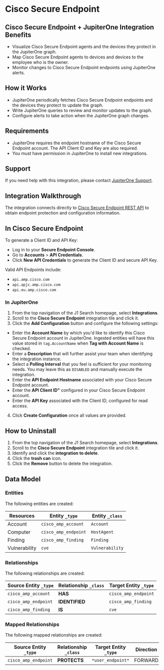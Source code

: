# Cisco Secure Endpoint

## Cisco Secure Endpoint + JupiterOne Integration Benefits

- Visualize Cisco Secure Endpoint agents and the devices they protect in the
  JupiterOne graph.
- Map Cisco Secure Endpoint agents to devices and devices to the employee who is
  the owner.
- Monitor changes to Cisco Secure Endpoint endpoints using JupiterOne alerts.

## How it Works

- JupiterOne periodically fetches Cisco Secure Endpoint endpoints and the
  devices they protect to update the graph.
- Write JupiterOne queries to review and monitor updates to the graph.
- Configure alerts to take action when the JupiterOne graph changes.

## Requirements

- JupiterOne requires the endpoint hostname of the Cisco Secure Endpoint
  account. The API Client ID and Key are also required.
- You must have permission in JupiterOne to install new integrations.

## Support

If you need help with this integration, please contact
[JupiterOne Support](https://support.jupiterone.io).

## Integration Walkthrough

The integration connects directly to [Cisco Secure Endpoint REST API][1] to
obtain endpoint protection and configuration information.

## In Cisco Secure Endpoint

To generate a Client ID and API Key:

- Log in to your **Secure Endpoint Console**.
- Go to **Accounts** > **API Credentials**.
- Click **New API Credentials** to generate the Client ID and secure API Key.

Valid API Endpoints include:

- `api.amp.cisco.com`
- `api.apjc.amp.cisco.com`
- `api.eu.amp.cisco.com`

### In JupiterOne

1. From the top navigation of the J1 Search homepage, select **Integrations**.
2. Scroll to the **Cisco Secure Endpoint** integration tile and click it.
3. Click the **Add Configuration** button and configure the following settings:

- Enter the **Account Name** by which you'd like to identify this Cisco Secure
  Endpoint account in JupiterOne. Ingested entities will have this value stored
  in `tag.AccountName` when **Tag with Account Name** is checked.
- Enter a **Description** that will further assist your team when identifying
  the integration instance.
- Select a **Polling Interval** that you feel is sufficient for your monitoring
  needs. You may leave this as `DISABLED` and manually execute the integration.
- Enter the **API Endpoint Hostname** associated with your Cisco Secure Endpoint
  account.
- Enter the **API Client ID"** configured in your Cisco Secure Endpoint account.
- Enter the **API Key** associated with the Client ID, configured for read
  access.

4. Click **Create Configuration** once all values are provided.

## How to Uninstall

1. From the top navigation of the J1 Search homepage, select **Integrations**.
2. Scroll to the **Cisco Secure Endpoint** integration tile and click it.
3. Identify and click the **integration to delete**.
4. Click the **trash can** icon.
5. Click the **Remove** button to delete the integration.

[1]: https://api-docs.amp.cisco.com/

<!-- {J1_DOCUMENTATION_MARKER_START} -->
<!--
********************************************************************************
NOTE: ALL OF THE FOLLOWING DOCUMENTATION IS GENERATED USING THE
"j1-integration document" COMMAND. DO NOT EDIT BY HAND! PLEASE SEE THE DEVELOPER
DOCUMENTATION FOR USAGE INFORMATION:

https://github.com/JupiterOne/sdk/blob/main/docs/integrations/development.md
********************************************************************************
-->

## Data Model

### Entities

The following entities are created:

| Resources     | Entity `_type`       | Entity `_class` |
| ------------- | -------------------- | --------------- |
| Account       | `cisco_amp_account`  | `Account`       |
| Computer      | `cisco_amp_endpoint` | `HostAgent`     |
| Finding       | `cisco_amp_finding`  | `Finding`       |
| Vulnerability | `cve`                | `Vulnerability` |

### Relationships

The following relationships are created:

| Source Entity `_type` | Relationship `_class` | Target Entity `_type` |
| --------------------- | --------------------- | --------------------- |
| `cisco_amp_account`   | **HAS**               | `cisco_amp_endpoint`  |
| `cisco_amp_endpoint`  | **IDENTIFIED**        | `cisco_amp_finding`   |
| `cisco_amp_finding`   | **IS**                | `cve`                 |

### Mapped Relationships

The following mapped relationships are created:

| Source Entity `_type` | Relationship `_class` | Target Entity `_type` | Direction |
| --------------------- | --------------------- | --------------------- | --------- |
| `cisco_amp_endpoint`  | **PROTECTS**          | `*user_endpoint*`     | FORWARD   |

<!--
********************************************************************************
END OF GENERATED DOCUMENTATION AFTER BELOW MARKER
********************************************************************************
-->
<!-- {J1_DOCUMENTATION_MARKER_END} -->
